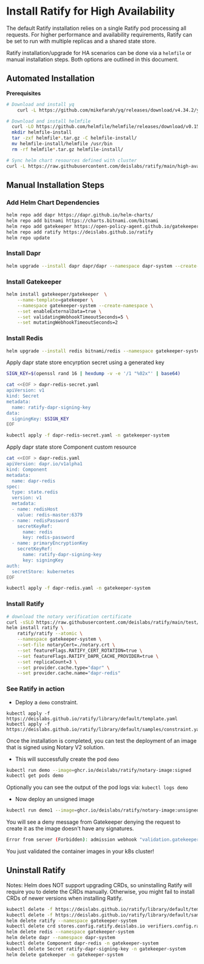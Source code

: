 # Install Ratify for High Availability

The default Ratify installation relies on a single Ratify pod processing all requests. For higher performance and availability requirements, Ratify can be set to run with multiple replicas and a shared state store.

Ratify installation/upgrade for HA scenarios can be done via a `helmfile` or manual installation steps. Both options are outlined in this document.

## Automated Installation
**Prerequisites**
```bash
# Download and install yq
	curl -L https://github.com/mikefarah/yq/releases/download/v4.34.2/yq_linux_amd64 --output /usr/bin/yq && chmod +x /usr/bin/yq
```
```bash
# Download and install helmfile
  curl -LO https://github.com/helmfile/helmfile/releases/download/v0.155.0/helmfile_0.155.0_linux_amd64.tar.gz
  mkdir helmfile-install
  tar -zxf helmfile*.tar.gz -C helmfile-install/
  mv helmfile-install/helmfile /usr/bin
  rm -rf helmfile*.tar.gz helmfile-install/
```

```bash
# Sync helm chart resources defined with cluster
curl -L https://raw.githubusercontent.com/deislabs/ratify/main/high-availability.helmfile.yaml | helmfile sync -f -
```

## Manual Installation Steps

### Add Helm Chart Dependencies
```bash
helm repo add dapr https://dapr.github.io/helm-charts/
helm repo add bitnami https://charts.bitnami.com/bitnami
helm repo add gatekeeper https://open-policy-agent.github.io/gatekeeper/charts
helm repo add ratify https://deislabs.github.io/ratify
helm repo update
```

### Install Dapr
```bash
helm upgrade --install dapr dapr/dapr --namespace dapr-system --create-namespace --wait
```

### Install Gatekeeper
```bash
helm install gatekeeper/gatekeeper  \
    --name-template=gatekeeper \
    --namespace gatekeeper-system --create-namespace \
    --set enableExternalData=true \
    --set validatingWebhookTimeoutSeconds=5 \
    --set mutatingWebhookTimeoutSeconds=2
```

### Install Redis
```bash
helm upgrade --install redis bitnami/redis --namespace gatekeeper-system --set image.tag="7.0-debian-11" --wait
```

Apply dapr state store encyrption secret using a generated key
```bash
SIGN_KEY=$(openssl rand 16 | hexdump -v -e '/1 "%02x"' | base64)

cat <<EOF > dapr-redis-secret.yaml
apiVersion: v1
kind: Secret
metadata:
  name: ratify-dapr-signing-key
data:
  signingKey: $SIGN_KEY
EOF

kubectl apply -f dapr-redis-secret.yaml -n gatekeeper-system
```

Apply dapr state store Component custom resource
```bash
cat <<EOF > dapr-redis.yaml
apiVersion: dapr.io/v1alpha1
kind: Component
metadata:
  name: dapr-redis
spec:
  type: state.redis
  version: v1
  metadata:
  - name: redisHost
    value: redis-master:6379
  - name: redisPassword
    secretKeyRef:
      name: redis
      key: redis-password
  - name: primaryEncryptionKey
    secretKeyRef:
      name: ratify-dapr-signing-key
      key: signingKey
auth:
  secretStore: kubernetes
EOF

kubectl apply -f dapr-redis.yaml -n gatekeeper-system
```

### Install Ratify
```bash
# download the notary verification certificate
curl -sSLO https://raw.githubusercontent.com/deislabs/ratify/main/test/testdata/notary.crt
helm install ratify \
    ratify/ratify --atomic \
    --namespace gatekeeper-system \
    --set-file notaryCert=./notary.crt \
    --set featureFlags.RATIFY_CERT_ROTATION=true \
    --set featureFlags.RATIFY_DAPR_CACHE_PROVIDER=true \
    --set replicaCount=3 \
	--set provider.cache.type="dapr" \
	--set provider.cache.name="dapr-redis"
```

### See Ratify in action

- Deploy a `demo` constraint.
```
kubectl apply -f https://deislabs.github.io/ratify/library/default/template.yaml
kubectl apply -f https://deislabs.github.io/ratify/library/default/samples/constraint.yaml
```

Once the installation is completed, you can test the deployment of an image that is signed using Notary V2 solution.

- This will successfully create the pod `demo`

```bash
kubectl run demo --image=ghcr.io/deislabs/ratify/notary-image:signed
kubectl get pods demo
```

Optionally you can see the output of the pod logs via: `kubectl logs demo`

- Now deploy an unsigned image

```bash
kubectl run demo1 --image=ghcr.io/deislabs/ratify/notary-image:unsigned
```

You will see a deny message from Gatekeeper denying the request to create it as the image doesn't have any signatures.

```bash
Error from server (Forbidden): admission webhook "validation.gatekeeper.sh" denied the request: [ratify-constraint] Subject failed verification: wabbitnetworks.azurecr.io/test/net-monitor:unsigned
```

You just validated the container images in your k8s cluster!

## Uninstall Ratify
Notes: Helm does NOT support upgrading CRDs, so uninstalling Ratify will require you to delete the CRDs manually. Otherwise, you might fail to install CRDs of newer versions when installing Ratify.
```bash
kubectl delete -f https://deislabs.github.io/ratify/library/default/template.yaml
kubectl delete -f https://deislabs.github.io/ratify/library/default/samples/constraint.yaml
helm delete ratify --namespace gatekeeper-system
kubectl delete crd stores.config.ratify.deislabs.io verifiers.config.ratify.deislabs.io certificatestores.config.ratify.deislabs.io
helm delete redis --namespace gatekeeper-system
helm delete dapr --namespace dapr-system
kubectl delete Component dapr-redis -n gatekeeper-system
kubectl delete Secret ratify-dapr-signing-key -n gatekeeper-system
helm delete gatekeeper -n gatekeeper-system
```



